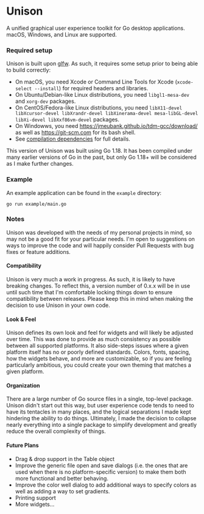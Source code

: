 # Unison

A unified graphical user experience toolkit for Go desktop applications. macOS, Windows, and Linux are supported.

### Required setup

Unison is built upon [glfw](https://github.com/go-gl/glfw). As such, it requires some setup prior to being able to build
correctly:

* On macOS, you need Xcode or Command Line Tools for Xcode (`xcode-select --install`) for required headers and
  libraries.
* On Ubuntu/Debian-like Linux distributions, you need `libgl1-mesa-dev` and `xorg-dev` packages.
* On CentOS/Fedora-like Linux distributions, you
  need `libX11-devel libXcursor-devel libXrandr-devel libXinerama-devel mesa-libGL-devel libXi-devel libXxf86vm-devel`
  packages.
* On Windowws, you need https://jmeubank.github.io/tdm-gcc/download/ as well as https://git-scm.com for its bash shell.
* See [compilation dependencies](http://www.glfw.org/docs/latest/compile.html#compile_deps) for full details.

This version of Unison was built using Go 1.18. It has been compiled under many earlier versions of Go in the past, but
only Go 1.18+ will be considered as I make further changes.

### Example

An example application can be found in the `example` directory:

```
go run example/main.go
```

### Notes

Unison was developed with the needs of my personal projects in mind, so may not be a good fit for your particular needs.
I'm open to suggestions on ways to improve the code and will happily consider Pull Requests with bug fixes or feature
additions.

#### Compatibility

Unison is very much a work in progress. As such, it is likely to have breaking changes. To reflect this, a version
number of 0.x.x will be in use until such time that I'm comfortable locking things down to ensure compatibility between
releases. Please keep this in mind when making the decision to use Unison in your own code.

#### Look & Feel

Unison defines its own look and feel for widgets and will likely be adjusted over time. This was done to provide as much
consistency as possible between all supported platforms. It also side-steps issues where a given platform itself has no
or poorly defined standards. Colors, fonts, spacing, how the widgets behave, and more are customizable, so if you are
feeling particularly ambitious, you could create your own theming that matches a given platform.

#### Organization

There are a large number of Go source files in a single, top-level package. Unison didn't start out this way, but user
experience code tends to need to have its tentacles in many places, and the logical separations I made kept hindering
the ability to do things. Ultimately, I made the decision to collapse nearly everything into a single package to
simplify development and greatly reduce the overall complexity of things.

#### Future Plans

- Drag & drop support in the Table object
- Improve the generic file open and save dialogs (i.e. the ones that are used when there is no platform-specific
  version) to make them both more functional and better behaving.
- Improve the color well dialog to add additional ways to specify colors as well as adding a way to set gradients.
- Printing support
- More widgets...
